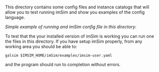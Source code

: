 This directory contains some config files and instance catalogs that will
allow you to test running imSim and show you examples of the config language.

_Simple example of running and imSim config file in this directory:_

To test that the your installed version of imSim is working you can run one the files in this directory.  If you have setup imSim properly, from any working area you should be able to:

```
galsim $IMSIM_HOME/imSim/examples/imsim-user.yaml
```

and the program should run to completion without errors.

